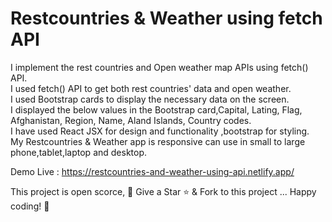 # Restcountries & Weather using fetch API

I implement the rest countries and Open weather map APIs using fetch() API.\
I used fetch() API to get both rest countries' data and open weather.\
I used Bootstrap cards to display the necessary data on the screen.\
I displayed the below values in the Bootstrap card,Capital, Lating, Flag, Afghanistan, Region, Name, Aland Islands, Country codes.\
I have used React JSX for design and functionality ,bootstrap for styling.\
My Restcountries & Weather app is responsive can use in small to large phone,tablet,laptop and desktop.

Demo Live : https://restcountries-and-weather-using-api.netlify.app/

This project is open scorce, 🚀 Give a Star ⭐️ & Fork to this project ... Happy coding! 🤩

